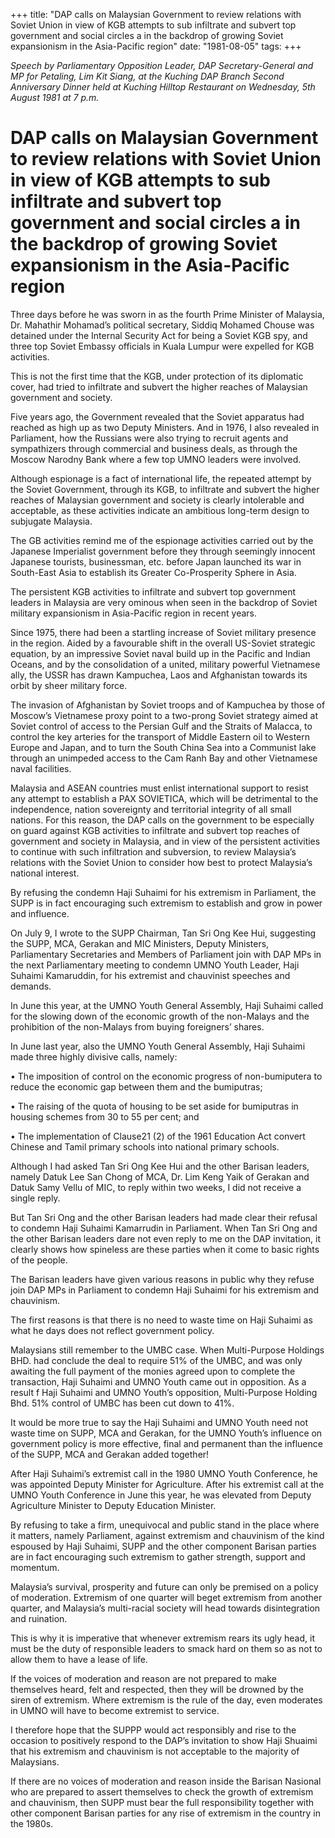 +++ 
title: "DAP calls on Malaysian Government to review relations with Soviet Union in view of KGB attempts to sub infiltrate and subvert top government and social circles a in the backdrop of growing Soviet expansionism in the Asia-Pacific region"
date: "1981-08-05"
tags:
+++

_Speech by Parliamentary Opposition Leader, DAP Secretary-General and MP for Petaling, Lim Kit Siang, at the Kuching DAP Branch Second Anniversary Dinner held at Kuching Hilltop Restaurant on Wednesday, 5th August 1981 at 7 p.m._

# DAP calls on Malaysian Government to review relations with Soviet Union in view of KGB attempts to sub infiltrate and subvert top government and social circles a in the backdrop of growing Soviet expansionism in the Asia-Pacific region

Three days before he was sworn in as the fourth Prime Minister of Malaysia, Dr. Mahathir Mohamad’s political secretary, Siddiq Mohamed Chouse was detained under the Internal Security Act for being a Soviet KGB spy, and three top Soviet Embassy officials in Kuala Lumpur were expelled for KGB activities.</u>

This is not the first time that the KGB, under protection of its diplomatic cover, had tried to infiltrate and subvert the higher reaches of Malaysian government and society.

Five years ago, the Government revealed that the Soviet apparatus had reached as high up as two Deputy Ministers. And in 1976, I also revealed in Parliament, how the Russians were also trying to recruit agents and sympathizers through commercial and business deals, as through the Moscow Narodny Bank where a few top UMNO leaders were involved.

Although espionage is a fact of international life, the repeated attempt by the Soviet Government, through its KGB, to infiltrate and subvert the higher reaches of Malaysian government and society is clearly intolerable and acceptable, as these activities indicate an ambitious long-term design to subjugate Malaysia.

The GB activities remind me of the espionage activities carried out by the Japanese Imperialist government before they through seemingly innocent Japanese tourists, businessman, etc. before Japan launched its war in South-East Asia to establish its Greater Co-Prosperity Sphere in Asia.

The persistent KGB activities to infiltrate and subvert top government leaders in Malaysia are very ominous when seen in the backdrop of Soviet military expansionism in Asia-Pacific region in recent years.

Since 1975, there had been a startling increase of Soviet military presence in the region. Aided by a favourable shift in the overall US-Soviet strategic equation, by an impressive Soviet naval build up in the Pacific and Indian Oceans, and by the consolidation of a united, military powerful Vietnamese ally, the USSR has drawn Kampuchea, Laos and Afghanistan towards its orbit by sheer military force.

The invasion of Afghanistan by Soviet troops and of Kampuchea by those of Moscow’s Vietnamese proxy point to a two-prong Soviet strategy aimed at Soviet control of access to the  Persian Gulf and the Straits of Malacca, to control the key arteries for the transport of Middle Eastern oil to Western Europe and Japan, and to turn the South China Sea into a Communist lake through an unimpeded access to the Cam Ranh Bay and other Vietnamese naval facilities.

Malaysia and ASEAN countries must enlist international support to resist any attempt to establish a PAX SOVIETICA, which will be detrimental to the independence, nation sovereignty and territorial integrity of all small nations. For this reason, the DAP calls on the government to be especially on guard against KGB activities to infiltrate and subvert top reaches of government and society in Malaysia, and in view of the persistent activities to continue with such infiltration and subversion, to review Malaysia’s relations with the Soviet Union to consider how best to protect Malaysia’s national interest.

By refusing the condemn Haji Suhaimi for his extremism in Parliament, the SUPP is in fact encouraging such extremism to establish and grow in power and influence.			

On July 9, I wrote to the SUPP Chairman, Tan Sri Ong Kee Hui, suggesting the SUPP, MCA, Gerakan and MIC Ministers, Deputy Ministers, Parliamentary Secretaries and Members of Parliament join with DAP MPs in the next Parliamentary meeting to condemn UMNO Youth Leader, Haji Suhaimi Kamaruddin, for his extremist and chauvinist speeches and demands.

In June this year, at the UMNO Youth General Assembly, Haji Suhaimi called for the slowing down of the economic growth of the non-Malays and the prohibition of the non-Malays from buying foreigners’ shares.

In June last year, also the UMNO Youth General Assembly, Haji Suhaimi made three highly divisive calls, namely:

•	The imposition of control on the economic progress of non-bumiputera to reduce the economic gap between them and the bumiputras;

•	The raising of the quota of housing to be set aside for bumiputras in housing schemes from 30 to 55 per cent; and 

•	The implementation of Clause21 (2) of the 1961 Education Act convert Chinese and Tamil primary schools into national primary schools.

Although I had asked Tan Sri Ong Kee Hui and the other Barisan leaders, namely Datuk Lee San Chong of MCA, Dr. Lim Keng Yaik of Gerakan and Datuk Samy Vellu of MIC, to reply within two weeks, I did not receive a single reply.

But Tan Sri Ong and the other Barisan leaders had made clear their refusal to condemn Haji Suhaimi Kamarrudin in Parliament. When Tan Sri Ong and the other Barisan leaders dare not even reply to me on the DAP invitation, it clearly shows how spineless are these parties when it come to basic rights of the people.

The Barisan leaders have given various reasons in public why they refuse join DAP MPs in Parliament to condemn Haji Suhaimi for his extremism and chauvinism.

The first reasons is that there is no need to waste time on Haji Suhaimi as what he days does not reflect government policy.

Malaysians still remember to the UMBC case. When Multi-Purpose Holdings BHD. had conclude the deal to require 51% of the UMBC, and was only awaiting the full payment of the monies agreed upon to complete the transaction, Haji Suhaimi and UMNO Youth came out in opposition. As a result f Haji Suhaimi and UMNO Youth’s opposition, Multi-Purpose Holding Bhd. 51% control of UMBC has been cut down to 41%.

It would be more true to say the Haji Suhaimi and UMNO Youth need not waste time on SUPP, MCA and Gerakan, for the UMNO Youth’s influence on government policy is more effective, final and permanent than the influence of the SUPP, MCA and Gerakan added together!

After Haji Suhaimi’s extremist call in the 1980 UMNO Youth Conference, he was appointed Deputy Minister for Agriculture. After his extremist call at the UMNO Youth Conference in June this year, he was elevated from Deputy Agriculture Minister to Deputy Education Minister.

By refusing to take a firm, unequivocal and public stand in the place where it matters, namely Parliament, against extremism and chauvinism of the kind espoused by Haji Suhaimi, SUPP and the other component Barisan parties are in fact encouraging such extremism to gather strength, support and momentum.

Malaysia’s survival, prosperity and future can only be premised on a policy of moderation. Extremism of one quarter will beget extremism from another quarter, and Malaysia’s multi-racial society will head towards disintegration and ruination.

This is why it is imperative that whenever extremism rears its ugly head, it must be the duty of responsible leaders to smack hard on them so as not to allow them to have a lease of life.

If the voices of moderation and reason are not prepared to make themselves heard, felt and respected, then they will be drowned by the siren of extremism. Where extremism is the rule of the day, even moderates in UMNO will have to become extremist to service.

I therefore hope that the SUPPP would act responsibly and rise to the occasion to positively respond to the DAP’s invitation to show Haji Shuaimi that his extremism and chauvinism is not acceptable to the majority of Malaysians.

If there are no voices of moderation and reason inside the Barisan Nasional who are prepared to assert themselves to check the growth of extremism and chauvinism, then SUPP must bear the full responsibility together with other component Barisan parties for any rise of extremism in the country in the 1980s.
 
